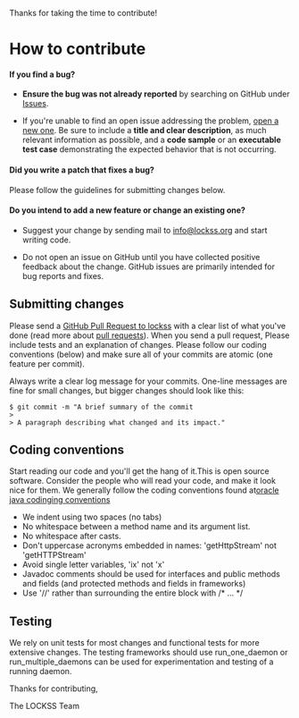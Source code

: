Thanks for taking the time to contribute!

# How to contribute

#### **If you find a bug?**
* **Ensure the bug was not already reported** by searching on GitHub under [Issues](https://github.com/lockss/lockss-daemon/issues).

* If you're unable to find an open issue addressing the problem, [open a new one](https://github.com/lockss/lockss-daemon/issues/new). Be sure to include a **title and clear description**, as much relevant information as possible, and a **code sample** or an **executable test case** demonstrating the expected behavior that is not occurring.

#### **Did you write a patch that fixes a bug?**

Please follow the guidelines for submitting changes below.

#### **Do you intend to add a new feature or change an existing one?**

* Suggest your change by sending mail to info@lockss.org and start writing code.

* Do not open an issue on GitHub until you have collected positive feedback about the change. GitHub issues are primarily intended for bug reports and fixes.


## Submitting changes

Please send a [GitHub Pull Request to lockss](https://github.com/lockss/lockss-daemon/pull/new/master) with a clear list of what you've done (read more about [pull  requests](http://help.github.com/pull-requests/)). When you send a pull request, Please include tests and an explanation of changes. Please follow our coding conventions (below) and make sure all of your commits are atomic (one feature per commit).

Always write a clear log message for your commits. One-line messages are fine for small changes, but bigger changes should look like this:

    $ git commit -m "A brief summary of the commit
    > 
    > A paragraph describing what changed and its impact."

## Coding conventions

Start reading our code and you'll get the hang of it.This is open source software. Consider the people who will read your code, and make it look nice for them.  We generally follow the coding conventions found at[oracle java codinging conventions](http://www.oracle.com/technetwork/java/codeconventions-150003.pdf)

  * We indent using two spaces (no tabs)
  * No whitespace between a method name and its argument list.
  * No whitespace after casts.
  * Don't uppercase acronyms embedded in names: 'getHttpStream' not 'getHTTPStream'
  * Avoid single letter variables, 'ix' not 'x'
  * Javadoc comments should be used for interfaces and public methods and fields (and protected methods and fields in frameworks)
  * Use '//' rather than surrounding the entire block with /* ... */

## Testing

We rely on unit tests for most changes and functional tests for more extensive changes.  The testing frameworks should use run_one_daemon or run_multiple_daemons can be used for experimentation and testing of a running daemon.

Thanks for contributing,

The LOCKSS Team
